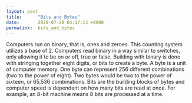 ```yaml
---
layout: post
title:      "Bits and Bytes"
date:       2020-07-20 04:17:13 +0000
permalink:  bits_and_bytes
---
```



Computers run on binary, that is, ones and zeroes. This counting system utilizes a base of 2. Computers read binary in a way similar to switches, only allowing it to be on or off, true or false. Building with binary is done with stringing together eight digits, or bits to create a byte. A byte is a unit of computer memory. One byte can represent 256 different combinations (two to the power of eight). Two bytes would be two to the power of sixteen, or 65,536 combinations. Bits are the building blocks of bytes and computer speed is dependent on how many bits are read at once. For example, an 8-bit machine means 8 bits are processed at a time. 
